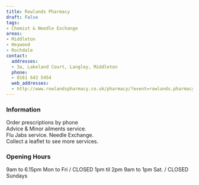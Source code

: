 ```yaml
---
title: Rowlands Pharmacy
draft: False
tags:
- Chemist & Needle Exchange
areas:
- Middleton
- Heywood
- Rochdale
contact:
  addresses:
  - 3a, Lakeland Court, Langley, Middleton
  phone:
  - 0161 643 5454
  web_addresses:
  - http://www.rowlandspharmacy.co.uk/pharmacy/?event=rowlands.pharmacyfront.pharmacy.search&postcode=Middleton
---
```


### Information
Order prescriptions by phone   
Advice & Minor ailments service.   
Flu Jabs service.    Needle Exchange.   
Collect a leaflet to see more services.


### Opening Hours
9am to 6.15pm Mon to Fri / CLOSED 1pm til 2pm
9am to 1pm Sat.  /   CLOSED Sundays
